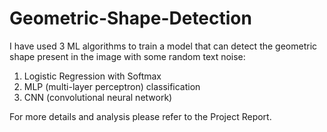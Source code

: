 # Geometric-Shape-Detection

I have used 3 ML algorithms to train a model that can detect the geometric shape present in the image with some random text noise:
1.	Logistic Regression with Softmax
2.	MLP (multi-layer perceptron) classification
3.	CNN (convolutional neural network)

For more details and analysis please refer to the Project Report.
